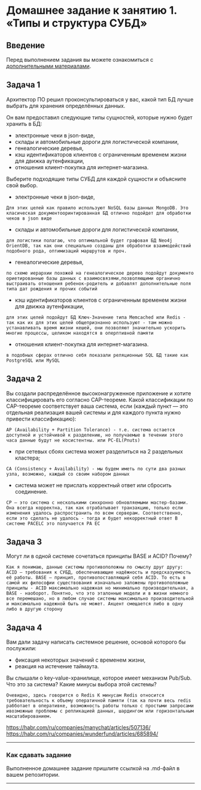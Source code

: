 # Домашнее задание к занятию 1. «Типы и структура СУБД»

## Введение

Перед выполнением задания вы можете ознакомиться с 
[дополнительными материалами](https://github.com/netology-code/virt-homeworks/tree/virt-11/additional).

## Задача 1

Архитектор ПО решил проконсультироваться у вас, какой тип БД 
лучше выбрать для хранения определённых данных.

Он вам предоставил следующие типы сущностей, которые нужно будет хранить в БД:

- электронные чеки в json-виде,
- склады и автомобильные дороги для логистической компании,
- генеалогические деревья,
- кэш идентификаторов клиентов с ограниченным временем жизни для движка аутенфикации,
- отношения клиент-покупка для интернет-магазина.

Выберите подходящие типы СУБД для каждой сущности и объясните свой выбор.

- электронные чеки в json-виде,

```Для этих целей как правило используют NoSQL базы данных MongoDB. Это класическая документооринтированная БД отлично подойдет для обработки чеков в json виде```

- склады и автомобильные дороги для логистической компании,

```для логистики полагаю, что оптимальной будет графовая БД Neo4j OrientDB, так как они специально созданы для обработки взаимодействий подобного рода, оптимизаций маршрутов и проч.```

- генеалогические деревья,

```по схеме иерархии похожей на генеалогическое дерево подойдут документо ориетированные базы данных с взаимосвязями,позволяющими органично выстраивать отношения ребенок-родитель и добавлят дополнительные поля типа дат рождения и прочих событий``` 

- кэш идентификаторов клиентов с ограниченным временем жизни для движка аутенфикации,

```для этих целей подойдут БД Ключ-Значение типа Memcached или Redis - так как их для этих целей общепризнанно используют - там можно устанавливать время жизни кешей, они позволяют значительно ускорить многие процессы, целиком находятся в оперптивной памяти```

- отношения клиент-покупка для интернет-магазина.

```в подобных сферах отлично себя показали реляционные SQL БД такие как PostgreSQL или MySQL```





## Задача 2

Вы создали распределённое высоконагруженное приложение и хотите классифицировать его согласно 
CAP-теореме. Какой классификации по CAP-теореме соответствует ваша система, если 
(каждый пункт — это отдельная реализация вашей системы и для каждого пункта нужно привести классификацию):


```AP (Availability + Partition Tolerance) - т.е. система остается доступной и устойчивой к разделению, но получаемые в течении этого часа данные будут не косистентны. или PC-EL(Pnuts) ```

- при сетевых сбоях система может разделиться на 2 раздельных кластера;


```CA (Consistency + Availability) - мы будем иметь по сути два разных узла, возможно, каждый со своим набором данных```

- система может не прислать корректный ответ или сбросить соединение.

```CP — это система с несколькими синхронно обновляемыми мастер-базами. Она всегда корректна, так как отрабатывает транзакцию, только если изменения удалось распространить по всем серверам. Соответственно, если это сделать не удалось - тогда и будет некорректный ответ В системе PACELC это получается PA EC```



## Задача 3

Могут ли в одной системе сочетаться принципы BASE и ACID? Почему?

```Как я понимаю, данные системы противоположны по смыслу друг другу: ACID — требования к СУБД, обеспечивающие надёжность и предсказуемость её работы. BASE — принцип, противопоставляющий себя ACID. То есть в самой их философии существования изначально заложены противоположные принципы - ACID максимально надежная но минимально производительная, а BASE - наоборот. Понятно, что это эталонные модели и в жизни немного все перемешано, но в любом случае системы максимально производительной и максимально надежной быть не может. Акцент смещается либо в одну либо в другую сторону```


## Задача 4

Вам дали задачу написать системное решение, основой которого бы послужили:

- фиксация некоторых значений с временем жизни,
- реакция на истечение таймаута.

Вы слышали о key-value-хранилище, которое имеет механизм Pub/Sub. 
Что это за система? Какие минусы выбора этой системы?

```Очевидно, здесь говорится о Redis К минусам Redis относится требовательность к объему оператичной памяти (так ка почти весь redis рабботает в оперативке, возможность работы только с простыми запросами ивозможные проблемы с репликацией данных, шардингом или горизонтальным масштабированием.```

https://habr.com/ru/companies/manychat/articles/507136/
https://habr.com/ru/companies/wunderfund/articles/685894/


---

### Как cдавать задание

Выполненное домашнее задание пришлите ссылкой на .md-файл в вашем репозитории.

---


